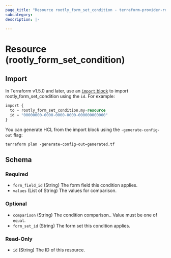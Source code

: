 ```yaml
---
page_title: "Resource rootly_form_set_condition - terraform-provider-rootly"
subcategory:
description: |-
    
---
```


# Resource (rootly_form_set_condition)





## Import

In Terraform v1.5.0 and later, use an [`import` block](https://developer.hashicorp.com/terraform/language/import) to import rootly_form_set_condition using the `id`. For example:

```terraform
import {
  to = rootly_form_set_condition.my-resource
  id = "00000000-0000-0000-0000-000000000000"
}
```

You can generate HCL from the import block using the `-generate-config-out` flag:

```console
terraform plan -generate-config-out=generated.tf
```

<!-- schema generated by tfplugindocs -->
## Schema

### Required

- `form_field_id` (String) The form field this condition applies.
- `values` (List of String) The values for comparison.

### Optional

- `comparison` (String) The condition comparison.. Value must be one of `equal`.
- `form_set_id` (String) The form set this condition applies.

### Read-Only

- `id` (String) The ID of this resource.
